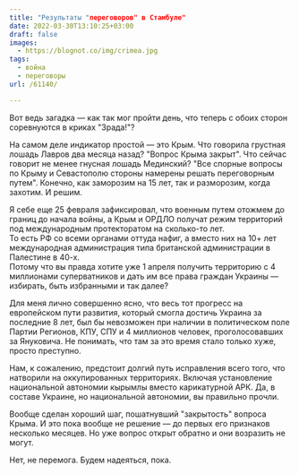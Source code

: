 ```yaml
---
title: "Результаты "переговоров" в Стамбуле"
date: 2022-03-30T13:10:25+03:00
draft: false
images:
  - https://blognot.co/img/crimea.jpg
tags:
  - война
  - переговоры
url: /61140/

---
```

Вот ведь загадка — как так мог пройти день, что теперь с обоих сторон соревнуются в криках "Зрада!"?

На самом деле индикатор простой — это Крым. Что говорила грустная лошадь Лавров два месяца назад? "Вопрос Крыма закрыт". Что сейчас говорит не менее гнусная лошадь Мединский? "Все спорные вопросы по Крыму и Севастополю стороны намерены решать переговорным путем". 
Конечно, как заморозим на 15 лет, так и разморозим, когда захотим. И решим.

Я себе еще 25 февраля зафиксировал, что военным путем отожмем до границ до начала войны, а Крым и ОРДЛО получат режим территорий под международным протекторатом на сколько-то лет.  
То есть РФ со всеми органами оттуда нафиг, а вместо них на 10+ лет международная администрация типа британской администрации в Палестине в 40-х.  
Потому что вы правда хотите уже 1 апреля получить территорию с 4 миллионами суперватников и дать им все права граждан Украины — избирать, быть избранными и так далее? 

Для меня лично совершенно ясно, что весь тот прогресс на европейском пути развития, который смогла достичь Украина за последние 8 лет, был бы невозможен при наличии в политическом поле Партии Регионов, КПУ, СПУ и 4 миллионов человек, проголосовавших за Януковича. Не понимать, что там за это время стало только хуже, просто преступно.

Нам, к сожалению, предстоит долгий путь исправления всего того, что натворили на оккупированных территориях. Включая установление национальной автономии кырымлы вместо карикатурной АРК. Да, в составе Украине, но национальной автономии, вы правильно прочли.

Вообще сделан хороший шаг, пошатнувший "закрытость" вопроса Крыма. И это пока вообще не решение — до первых его признаков несколько месяцев. Но уже вопрос открыт обратно и они возразить не могут. 

Нет, не перемога. Будем надеяться, пока.